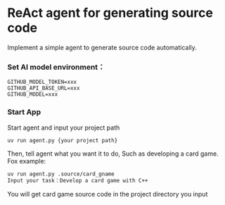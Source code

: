 # ReAct agent for generating source code

Implement a simple agent to generate source code automatically.

### Set AI model environment：

```
GITHUB_MODEL_TOKEN=xxx
GITHUB_API_BASE_URL=xxx
GITHUB_MODEL=xxx
```

### Start App

Start agent and input your project path

```bash
uv run agent.py {your project path}
```

Then, tell agent what you want it to do, Such as developing a card game.
Fox example:

```bash
uv run agent.py .source/card_gname
Input your task：Develop a card game with C++

```

You will get card game source code in the project directory you input
